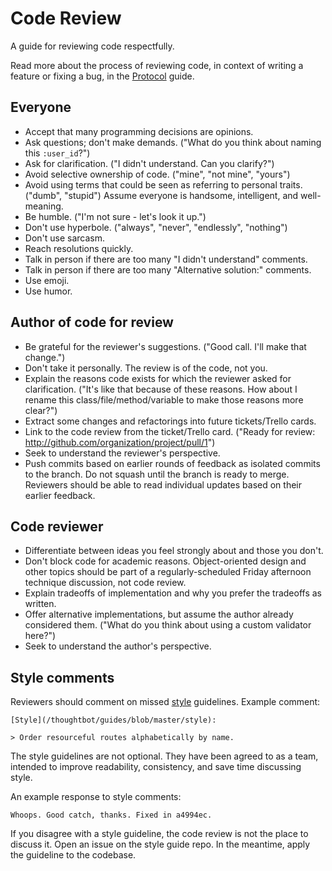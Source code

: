 Code Review
===========

A guide for reviewing code respectfully.

Read more about the process of reviewing code, in context of writing a feature
or fixing a bug, in the [Protocol](/thoughtbot/guides/blob/master/protocol)
guide.

Everyone
--------

* Accept that many programming decisions are opinions.
* Ask questions; don't make demands. ("What do you think about naming this
  `:user_id`?")
* Ask for clarification. ("I didn't understand. Can you clarify?")
* Avoid selective ownership of code. ("mine", "not mine", "yours")
* Avoid using terms that could be seen as referring to personal traits. ("dumb",
  "stupid") Assume everyone is handsome, intelligent, and well-meaning.
* Be humble. ("I'm not sure - let's look it up.")
* Don't use hyperbole. ("always", "never", "endlessly", "nothing")
* Don't use sarcasm.
* Reach resolutions quickly.
* Talk in person if there are too many "I didn't understand" comments.
* Talk in person if there are too many "Alternative solution:" comments.
* Use emoji.
* Use humor.

Author of code for review
-------------------------

* Be grateful for the reviewer's suggestions. ("Good call. I'll make that
  change.")
* Don't take it personally. The review is of the code, not you.
* Explain the reasons code exists for which the reviewer asked for
  clarification. ("It's like that because of these reasons. How about I rename
  this class/file/method/variable to make those reasons more clear?")
* Extract some changes and refactorings into future tickets/Trello cards.
* Link to the code review from the ticket/Trello card. ("Ready for review:
  http://github.com/organization/project/pull/1")
* Seek to understand the reviewer's perspective.
* Push commits based on earlier rounds of feedback as isolated commits to the
  branch. Do not squash until the branch is ready to merge. Reviewers should be
  able to read individual updates based on their earlier feedback.

Code reviewer
-------------

* Differentiate between ideas you feel strongly about and those you don't.
* Don't block code for academic reasons. Object-oriented design and other topics
  should be part of a regularly-scheduled Friday afternoon technique discussion,
  not code review.
* Explain tradeoffs of implementation and why you prefer the tradeoffs as
  written.
* Offer alternative implementations, but assume the author already considered
  them. ("What do you think about using a custom validator here?")
* Seek to understand the author's perspective.

Style comments
--------------

Reviewers should comment on missed [style](/thoughtbot/guides/blob/master/style)
guidelines. Example comment:

    [Style](/thoughtbot/guides/blob/master/style):

    > Order resourceful routes alphabetically by name.

The style guidelines are not optional. They have been agreed to as a team,
intended to improve readability, consistency, and save time discussing style.

An example response to style comments:

    Whoops. Good catch, thanks. Fixed in a4994ec.

If you disagree with a style guideline, the code review is not the place to
discuss it. Open an issue on the style guide repo. In the meantime, apply the
guideline to the codebase.

